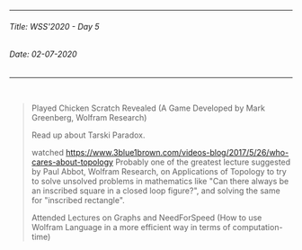----------
###### Title: WSS'2020 - Day 5
###### Date: 02-07-2020
----------
&nbsp;



> Played Chicken Scratch Revealed (A Game Developed by Mark Greenberg, Wolfram Research)
>
> Read up about Tarski Paradox.
>
> watched https://www.3blue1brown.com/videos-blog/2017/5/26/who-cares-about-topology Probably one of the greatest lecture suggested by Paul Abbot, Wolfram Research,
on Applications of Topology to try to solve unsolved problems in mathematics like "Can there always be an inscribed square in a closed loop figure?", and solving the same
for "inscribed rectangle".
>
> Attended Lectures on Graphs and NeedForSpeed (How to use Wolfram Language in a more efficient way in terms of computation-time)

